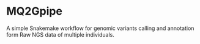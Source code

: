 # MQ2Gpipe
 A simple Snakemake workflow for genomic variants calling and annotation form Raw NGS data of multiple individuals.
